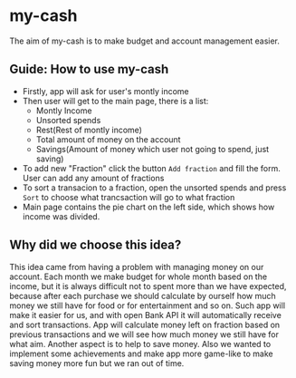 # my-cash

The aim of my-cash is to make budget and account management easier.

## Guide: How to use my-cash
* Firstly, app will ask for user's montly income
* Then user will get to the main page, there is a list:
  * Montly Income
  * Unsorted spends
  * Rest(Rest of montly income)
  * Total amount of money on the account
  * Savings(Amount of money which user not going to spend, just saving)
* To add new "Fraction" click the button `Add fraction` and fill the form. User can add any amount of fractions
* To sort a transacion to a fraction, open the unsorted spends and press `Sort` to choose what trancsaction will go to what fraction
* Main page contains the pie chart on the left side, which shows how income was divided.

## Why did we choose this idea?

This idea came from having a problem with managing money on our account. Each month we make budget for whole month based on the income, but it is always difficult not to spent more than we have expected, because after each purchase we should calculate by ourself how much money we still have for food or for entertainment and so on. Such app will make it easier for us, and with open Bank API it will automatically receive and sort transactions. App will calculate money left on fraction based on previous transactions and we will see how much money we still have for what aim. Another aspect is to help to save money. Also we wanted to implement some achievements and make app more game-like to make saving money more fun but we ran out of time.
